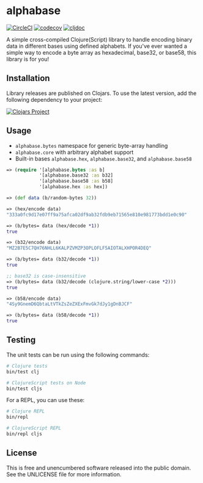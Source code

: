alphabase
=========

[![CircleCI](https://circleci.com/gh/greglook/alphabase.svg?style=shield&circle-token=f1e11fd825b2006adde3d1316e465abda50b453d)](https://circleci.com/gh/greglook/alphabase)
[![codecov](https://codecov.io/gh/greglook/alphabase/branch/main/graph/badge.svg)](https://codecov.io/gh/greglook/alphabase)
[![cljdoc](https://cljdoc.org/badge/mvxcvi/alphabase)](https://cljdoc.org/d/mvxcvi/alphabase/CURRENT)

A simple cross-compiled Clojure(Script) library to handle encoding binary data
in different bases using defined alphabets. If you've ever wanted a simple way
to encode a byte array as hexadecimal, base32, or base58, this library is for
you!


## Installation

Library releases are published on Clojars. To use the latest version, add the
following dependency to your project:

[![Clojars Project](http://clojars.org/mvxcvi/alphabase/latest-version.svg)](http://clojars.org/mvxcvi/alphabase)


## Usage

- `alphabase.bytes` namespace for generic byte-array handling
- `alphabase.core` with arbitrary alphabet support
- Built-in bases `alphabase.hex`, `alphabase.base32`, and `alphabase.base58`

```clojure
=> (require '[alphabase.bytes :as b]
            '[alphabase.base32 :as b32]
            '[alphabase.base58 :as b58]
            '[alphabase.hex :as hex])

=> (def data (b/random-bytes 32))

=> (hex/encode data)
"333a0fc9d17e07ff9a75afca02df9ab32fdb9eb71565e810e981773bdd1e0c90"

=> (b/bytes= data (hex/decode *1))
true

=> (b32/encode data)
"MZ2B7E5C7QH76NHLL6KALPZVMZP3OPLOFLF5AIOTALXHPOR4DEQ"

=> (b/bytes= data (b32/decode *1))
true

;; base32 is case-insensitive
=> (b/bytes= data (b32/decode (clojure.string/lower-case *2)))
true

=> (b58/encode data)
"4Sy9GnemD6QbtaLtVTkZsZeZXExFmvGk7dJy1gDnBJCF"

=> (b/bytes= data (b58/decode *1))
true
```


## Testing

The unit tests can be run using the following commands:

```sh
# Clojure tests
bin/test clj

# ClojureScript tests on Node
bin/test cljs
```

For a REPL, you can use these:

```sh
# Clojure REPL
bin/repl

# ClojureScript REPL
bin/repl cljs
```


## License

This is free and unencumbered software released into the public domain.
See the UNLICENSE file for more information.
